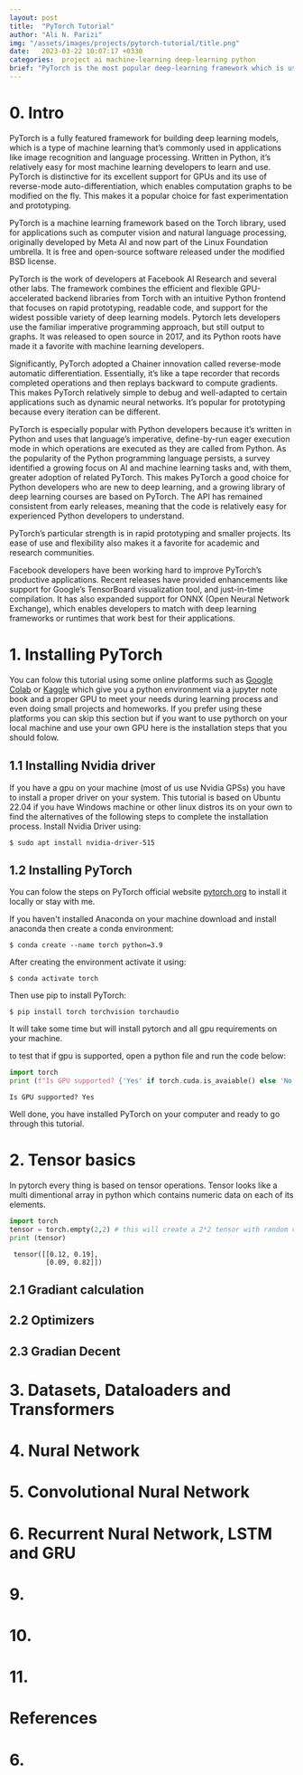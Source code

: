 ```yaml
---
layout: post
title:  "PyTorch Tutorial"
author: "Ali N. Parizi"
img: "/assets/images/projects/pytorch-tutorial/title.png"
date:   2023-03-22 10:07:17 +0330
categories:  project ai machine-learning deep-learning python
brief: "PyTorch is the most popular deep-learning framework which is used by many researchers on the feild of machine learning and deep learning. I thing any body on this field shoud know this framework and use it on their implimentations."
---
```



# 0. Intro

PyTorch is a fully featured framework for building deep learning models, which is a type of machine learning that’s commonly used in applications like image recognition and language processing. Written in Python, it’s relatively easy for most machine learning developers to learn and use. PyTorch is distinctive for its excellent support for GPUs and its use of reverse-mode auto-differentiation, which enables computation graphs to be modified on the fly. This makes it a popular choice for fast experimentation and prototyping.

PyTorch is a machine learning framework based on the Torch library, used for applications such as computer vision and natural language processing, originally developed by Meta AI and now part of the Linux Foundation umbrella. It is free and open-source software released under the modified BSD license.

PyTorch is the work of developers at Facebook AI Research and several other labs. The framework combines the efficient and flexible GPU-accelerated backend libraries from Torch with an intuitive Python frontend that focuses on rapid prototyping, readable code, and support for the widest possible variety of deep learning models. Pytorch lets developers use the familiar imperative programming approach, but still output to graphs.  It was released to open source in 2017, and its Python roots have made it a favorite with machine learning developers.

Significantly, PyTorch adopted a Chainer innovation called reverse-mode automatic differentiation. Essentially, it’s like a tape recorder that records completed operations and then replays backward to compute gradients. This makes PyTorch relatively simple to debug and well-adapted to certain applications such as dynamic neural networks. It’s popular for prototyping because every iteration can be different.

PyTorch is especially popular with Python developers because it’s written in Python and uses that language’s imperative, define-by-run eager execution mode in which operations are executed as they are called from Python. As the popularity of the Python programming language persists, a survey identified a growing focus on AI and machine learning tasks and, with them, greater adoption of related PyTorch. This makes PyTorch a good choice for Python developers who are new to deep learning, and a growing library of deep learning courses are based on PyTorch. The API has remained consistent from early releases, meaning that the code is relatively easy for experienced Python developers to understand.

PyTorch’s particular strength is in rapid prototyping and smaller projects. Its ease of use and flexibility also makes it a favorite for academic and research communities.

Facebook developers have been working hard to improve PyTorch’s productive applications. Recent releases have provided enhancements like support for Google’s TensorBoard visualization tool, and just-in-time compilation. It has also expanded support for ONNX (Open Neural Network Exchange), which enables developers to match with deep learning frameworks or runtimes that work best for their applications.

# 1. Installing PyTorch

You can folow this tutorial using some online platforms such as [Google Colab](https://colab.research.google.com) or [Kaggle](https://kaggle.com) which give you a python environment via a jupyter note book and a proper GPU to meet your needs during learning process and even doing small projects and homeworks. If you prefer using these platforms you can skip this section but if you want to use pythorch on your local machine and use your own GPU here is the installation steps that you should folow. 

## 1.1 Installing Nvidia driver
If you have a gpu on your machine (most of us use Nvidia GPSs) you have to install a proper driver on your system. This tutorial is based on Ubuntu 22.04 if you have Windows machine or other linux distros its on your own to find the alternatives of the following steps to complete the installation process. Install Nvidia Driver using:

```console
$ sudo apt install nvidia-driver-515
```

## 1.2 Installing PyTorch

You can folow the steps on PyTorch official website [pytorch.org](https://pytorch.org/get-started/locally/) to install it locally or stay with me. 

If you haven't installed Anaconda on your machine download and install anaconda then create a conda environment:

```console
$ conda create --name torch python=3.9
```

After creating the environment activate it using:

```console
$ conda activate torch
```

Then use pip to install PyTorch:

```console
$ pip install torch torchvision torchaudio
```

It will take some time but will install pytorch and all gpu requirements on your machine.

to test that if gpu is supported, open a python file and run the code below:

```python
import torch
print (f"Is GPU supported? {'Yes' if torch.cuda.is_avaiable() else 'No'}")
```

```output
Is GPU supported? Yes
```

Well done, you have installed PyTorch on your computer and ready to go through this tutorial.

# 2. Tensor basics
In pytorch every thing is based on tensor operations. Tensor looks like a multi dimentional array in python which contains numeric data on each of its elements.

```python
import torch
tensor = torch.empty(2,2) # this will create a 2*2 tensor with random values
print (tensor)
```

```output
 tensor([[0.12, 0.19], 
         [0.09, 0.82]])
```

## 2.1 Gradiant calculation

## 2.2 Optimizers 

## 2.3 Gradian Decent

# 3. Datasets, Dataloaders and Transformers

# 4. Nural Network

# 5. Convolutional Nural Network

# 6. Recurrent Nural Network, LSTM and GRU

# 9. 

# 10.

# 11. 

# References

# 6. 